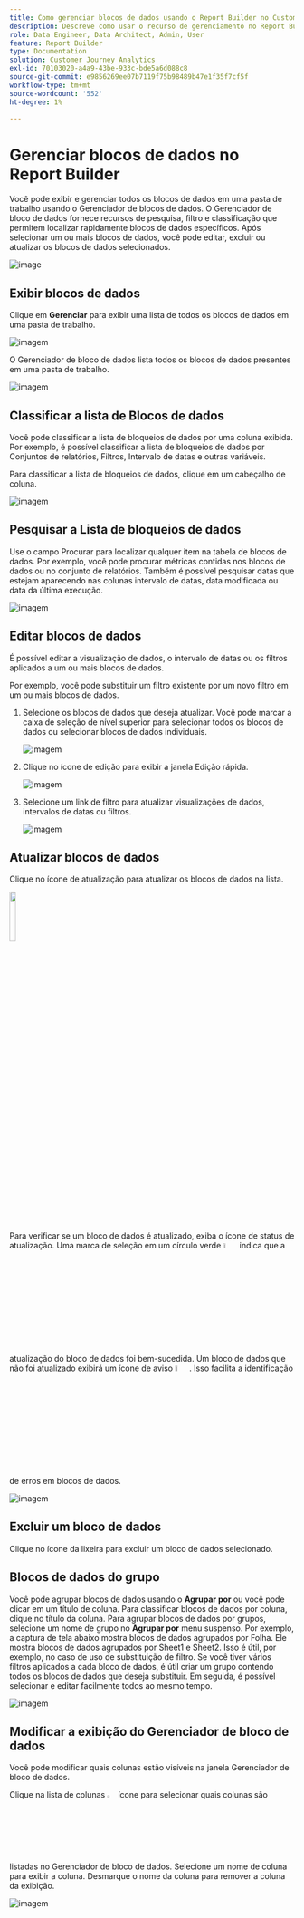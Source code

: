 ```yaml
---
title: Como gerenciar blocos de dados usando o Report Builder no Customer Journey Analytics
description: Descreve como usar o recurso de gerenciamento no Report Builder
role: Data Engineer, Data Architect, Admin, User
feature: Report Builder
type: Documentation
solution: Customer Journey Analytics
exl-id: 70103020-a4a9-43be-933c-bde5a6d088c8
source-git-commit: e9856269ee07b7119f75b98489b47e1f35f7cf5f
workflow-type: tm+mt
source-wordcount: '552'
ht-degree: 1%

---
```


# Gerenciar blocos de dados no Report Builder

Você pode exibir e gerenciar todos os blocos de dados em uma pasta de trabalho usando o Gerenciador de blocos de dados. O Gerenciador de bloco de dados fornece recursos de pesquisa, filtro e classificação que permitem localizar rapidamente blocos de dados específicos. Após selecionar um ou mais blocos de dados, você pode editar, excluir ou atualizar os blocos de dados selecionados.

![image](./assets/image52.png)

## Exibir blocos de dados

Clique em **Gerenciar** para exibir uma lista de todos os blocos de dados em uma pasta de trabalho.


![imagem](./assets/image53.png)

O Gerenciador de bloco de dados lista todos os blocos de dados presentes em uma pasta de trabalho. 

![imagem](./assets/image52.png)

## Classificar a lista de Blocos de dados

Você pode classificar a lista de bloqueios de dados por uma coluna exibida. Por exemplo, é possível classificar a lista de bloqueios de dados por Conjuntos de relatórios, Filtros, Intervalo de datas e outras variáveis.

Para classificar a lista de bloqueios de dados, clique em um cabeçalho de coluna.

![imagem](./assets/image54.png)

## Pesquisar a Lista de bloqueios de dados

Use o campo Procurar para localizar qualquer item na tabela de blocos de dados. Por exemplo, você pode procurar métricas contidas nos blocos de dados ou no conjunto de relatórios. Também é possível pesquisar datas que estejam aparecendo nas colunas intervalo de datas, data modificada ou data da última execução.

![imagem](./assets/image55.png)

## Editar blocos de dados

É possível editar a visualização de dados, o intervalo de datas ou os filtros aplicados a um ou mais blocos de dados.

Por exemplo, você pode substituir um filtro existente por um novo filtro em um ou mais blocos de dados.

1. Selecione os blocos de dados que deseja atualizar. Você pode marcar a caixa de seleção de nível superior para selecionar todos os blocos de dados ou selecionar blocos de dados individuais.

   ![imagem](./assets/image56.png)

1. Clique no ícone de edição para exibir a janela Edição rápida.

   ![imagem](./assets/image58.png)

1. Selecione um link de filtro para atualizar visualizações de dados, intervalos de datas ou filtros.

   ![imagem](./assets/image59.png)

## Atualizar blocos de dados

Clique no ícone de atualização para atualizar os blocos de dados na lista.

<img src="./assets/refresh-icon.png" width="15%"/>

Para verificar se um bloco de dados é atualizado, exiba o ícone de status de atualização. Uma marca de seleção em um círculo verde <img src="./assets/refresh-success.png" width="5%"/> indica que a atualização do bloco de dados foi bem-sucedida. Um bloco de dados que não foi atualizado exibirá um ícone de aviso <img src="./assets/refresh-failure.png" width="5%"/>.  Isso facilita a identificação de erros em blocos de dados.


![imagem](./assets/image512.png)

## Excluir um bloco de dados

Clique no ícone da lixeira para excluir um bloco de dados selecionado.

## Blocos de dados do grupo

Você pode agrupar blocos de dados usando o **Agrupar por** ou você pode clicar em um título de coluna. Para classificar blocos de dados por coluna, clique no título da coluna. Para agrupar blocos de dados por grupos, selecione um nome de grupo no **Agrupar por** menu suspenso. Por exemplo, a captura de tela abaixo mostra blocos de dados agrupados por Folha. Ele mostra blocos de dados agrupados por Sheet1 e Sheet2.  Isso é útil, por exemplo, no caso de uso de substituição de filtro. Se você tiver vários filtros aplicados a cada bloco de dados, é útil criar um grupo contendo todos os blocos de dados que deseja substituir. Em seguida, é possível selecionar e editar facilmente todos ao mesmo tempo.

![imagem](./assets/group-data-blocks.png)

## Modificar a exibição do Gerenciador de bloco de dados

Você pode modificar quais colunas estão visíveis na janela Gerenciador de bloco de dados.


Clique na lista de colunas <img src="./assets/image515.png" width="3%"/> ícone para selecionar quais colunas são listadas no Gerenciador de bloco de dados. Selecione um nome de coluna para exibir a coluna. Desmarque o nome da coluna para remover a coluna da exibição.

![imagem](./assets/image516.png)
